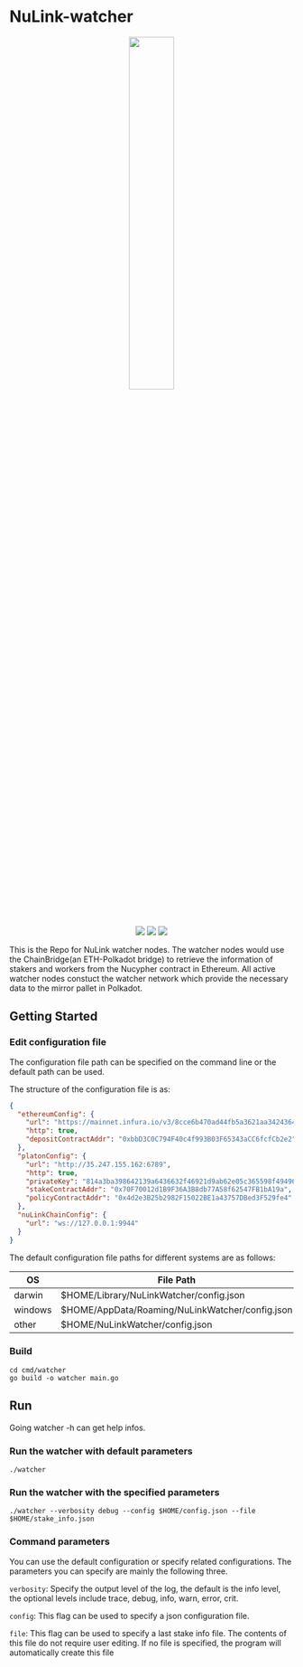 # NuLink-watcher

<p align="center">
  <a href="https://www.nulink.org/"><img src="https://github.com/NuLink-network/nulink/blob/94c5538a5fdc25e7d4391f4f2e4af60b3c480fc1/logo/nulink-bg-1.png" width=40%  /></a>
</p>

<p align="center">
  <a href="https://github.com/NuLink-network"><img src="https://img.shields.io/badge/Playground-NuLink_Network-brightgreen?logo=Parity%20Substrate" /></a>
  <a href="http://nulink.org/"><img src="https://img.shields.io/badge/made%20by-NuLink%20Foundation-blue.svg?style=flat-square" /></a>
  <a href="https://github.com/NuLink-network/nulink-watcher"><img src="https://img.shields.io/badge/project-Nulink_Watcher-yellow.svg?style=flat-square" /></a>
</p>

This is the Repo for NuLink watcher nodes. The watcher nodes would use the ChainBridge(an ETH-Polkadot bridge) to retrieve the information of stakers and workers from the Nucypher contract in Ethereum. All active watcher nodes constuct the watcher network which provide the necessary data to the mirror pallet in Polkadot.

## Getting Started
### Edit configuration file 
The configuration file path can be specified on the command line or the default path can be used.

The structure of the configuration file is as:
```json
{
  "ethereumConfig": {
    "url": "https://mainnet.infura.io/v3/8cce6b470ad44fb5a3621aa34243647f",
    "http": true,
    "depositContractAddr": "0xbbD3C0C794F40c4f993B03F65343aCC6fcfCb2e2"
  },
  "platonConfig": {
    "url": "http://35.247.155.162:6789",
    "http": true,
    "privateKey": "814a3ba398642139a6436632f46921d9ab62e05c365598f4949651af40e537ac",
    "stakeContractAddr": "0x70F70012d1B9F36A3B8db77A58f62547FB1bA19a",
    "policyContractAddr": "0x4d2e3B25b2982F15022BE1a43757DBed3F529fe4"
  },
  "nuLinkChainConfig": {
    "url": "ws://127.0.0.1:9944"
  }
}
```
The default configuration file paths for different systems are as follows:

| OS| File Path |
| -------- | ------  | 
| darwin  | $HOME/Library/NuLinkWatcher/config.json | 
| windows | $HOME/AppData/Roaming/NuLinkWatcher/config.json  | 
| other   | $HOME/NuLinkWatcher/config.json | 

### Build
```shell
cd cmd/watcher
go build -o watcher main.go
```

## Run
Going watcher -h can get help infos.

### Run the watcher with default parameters
```shell
./watcher
```

### Run the watcher with the specified parameters
```shell
./watcher --verbosity debug --config $HOME/config.json --file $HOME/stake_info.json
```

### Command parameters
You can use the default configuration or specify related configurations. The parameters you can specify are mainly the following three.

`verbosity`: Specify the output level of the log, the default is the info level, the optional levels include trace, debug, info, warn, error, crit.

`config`: This flag can be used to specify a json configuration file.

`file`: This flag can be used to specify a last stake info file. The contents of this file do not require user editing. If no file is specified, the program will automatically create this file

